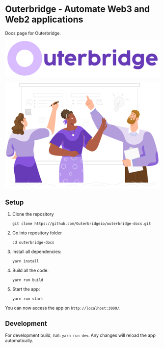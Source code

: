 # Outerbridge - Automate Web3 and Web2 applications

Docs page for Outerbridge.

![Outerbridge](/public/outerbridge_brand.svg)

![Outerbridge Screenshot](/public/banner_svg.svg)

## Setup
1. Clone the repository
	```
	git clone https://github.com/Outerbridgeio/outerbridge-docs.git
	```

2. Go into repository folder
	```
	cd outerbridge-docs
	```

3. Install all dependencies:
	```
	yarn install
	```

4. Build all the code:
	```
	yarn run build
	```

5. Start the app:
	```
	yarn run start
	```

You can now access the app on `http://localhost:3000/`.

## Development
For development build, run: `yarn run dev`. Any changes will reload the app automatically.